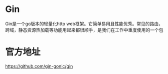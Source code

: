 # Gin

Gin是一个go版本的轻量化http web框架。它简单易用且性能优秀。常见的路由，跨域，静态资源热加载等功能用起来都很顺手，是我们在工作中重度使用的一个包

# 官方地址

https://github.com/gin-gonic/gin